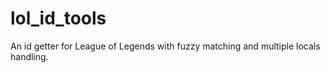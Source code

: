 # lol_id_tools
An id getter for League of Legends with fuzzy matching and multiple locals handling.
